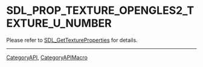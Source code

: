 # SDL_PROP_TEXTURE_OPENGLES2_TEXTURE_U_NUMBER

Please refer to [SDL_GetTextureProperties](SDL_GetTextureProperties) for details.

----
[CategoryAPI](CategoryAPI), [CategoryAPIMacro](CategoryAPIMacro)

